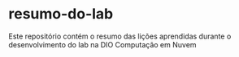 # resumo-do-lab
Este repositório contém o resumo das lições aprendidas durante o desenvolvimento do lab na DIO
Computação em Nuvem
